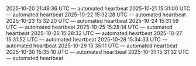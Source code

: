2025-10-20 21:49:36 UTC — automated heartbeat
2025-10-21 15:31:00 UTC — automated heartbeat
2025-10-22 15:32:28 UTC — automated heartbeat
2025-10-23 15:32:20 UTC — automated heartbeat
2025-10-24 15:31:59 UTC — automated heartbeat
2025-10-25 15:28:14 UTC — automated heartbeat
2025-10-26 15:28:32 UTC — automated heartbeat
2025-10-27 15:31:52 UTC — automated heartbeat
2025-10-28 15:34:33 UTC — automated heartbeat
2025-10-29 15:35:11 UTC — automated heartbeat
2025-10-30 15:35:10 UTC — automated heartbeat
2025-10-31 15:31:32 UTC — automated heartbeat
